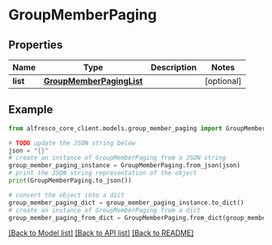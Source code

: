 # GroupMemberPaging


## Properties

Name | Type | Description | Notes
------------ | ------------- | ------------- | -------------
**list** | [**GroupMemberPagingList**](GroupMemberPagingList.md) |  | [optional] 

## Example

```python
from alfresco_core_client.models.group_member_paging import GroupMemberPaging

# TODO update the JSON string below
json = "{}"
# create an instance of GroupMemberPaging from a JSON string
group_member_paging_instance = GroupMemberPaging.from_json(json)
# print the JSON string representation of the object
print(GroupMemberPaging.to_json())

# convert the object into a dict
group_member_paging_dict = group_member_paging_instance.to_dict()
# create an instance of GroupMemberPaging from a dict
group_member_paging_from_dict = GroupMemberPaging.from_dict(group_member_paging_dict)
```
[[Back to Model list]](../README.md#documentation-for-models) [[Back to API list]](../README.md#documentation-for-api-endpoints) [[Back to README]](../README.md)


